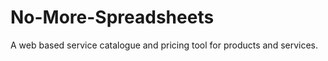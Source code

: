 No-More-Spreadsheets
====================

A web based service catalogue and pricing tool for products and services. 